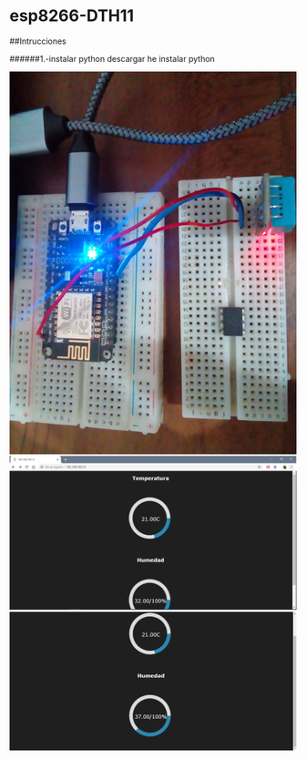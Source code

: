 # esp8266-DTH11

##Intrucciones

######1.-instalar python
descargar he instalar python




![Foto](foto.jpg)
![Captura1](Captura1.PNG)
![Captura1](Captura2.PNG)
